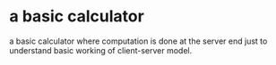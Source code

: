 # a basic calculator
 a basic calculator where computation is done at the server end just to understand basic working of client-server model.
